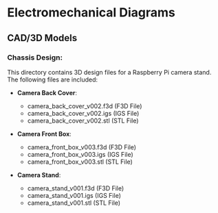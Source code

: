 # Electromechanical Diagrams

## CAD/3D Models

### Chassis Design: 
This directory contains 3D design files for a Raspberry Pi camera stand. The following files are included:

- **Camera Back Cover**:
  - camera_back_cover_v002.f3d (F3D File)
  - camera_back_cover_v002.igs (IGS File)
  - camera_back_cover_v002.stl (STL File)

- **Camera Front Box**:
  - camera_front_box_v003.f3d (F3D File)
  - camera_front_box_v003.igs (IGS File)
  - camera_front_box_v003.stl (STL File)

- **Camera Stand**:
  - camera_stand_v001.f3d (F3D File)
  - camera_stand_v001.igs (IGS File)
  - camera_stand_v001.stl (STL File)
